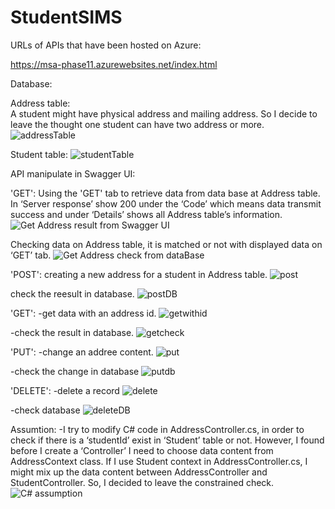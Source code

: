 # StudentSIMS

URLs of APIs that have been hosted on Azure:

https://msa-phase11.azurewebsites.net/index.html



Database:

Address table:  
A student might have physical address and mailing address. So I decide to leave the thought one student can have two address or more.
![addressTable](https://user-images.githubusercontent.com/63832090/88175008-50fba680-cc79-11ea-96a4-7f00e85c60e7.PNG)

Student table:
![studentTable](https://user-images.githubusercontent.com/63832090/88176088-e0ee2000-cc7a-11ea-834b-80b25a6a0671.PNG)



API manipulate in Swagger UI:

'GET':
Using the 'GET' tab to retrieve data from data base at Address table. In ‘Server response’ show 200 under the ‘Code’ which means data transmit success and under ‘Details’ shows all Address table’s information. 
![Get Address result from Swagger UI](https://user-images.githubusercontent.com/63832090/88160839-53eb9c80-cc63-11ea-8cdf-7e213ef600ed.JPG)

Checking data on Address table, it is matched or not with displayed data on ‘GET’ tab. 
![Get Address check from dataBase](https://user-images.githubusercontent.com/63832090/88163074-408e0080-cc66-11ea-9266-766a406bf628.JPG)

'POST':
creating a new address for a student in Address table. 
![post](https://user-images.githubusercontent.com/63832090/88176918-1fd0a580-cc7c-11ea-98a8-c8c640dc78fa.PNG)

check the reesult in database.
![postDB](https://user-images.githubusercontent.com/63832090/88177238-a08fa180-cc7c-11ea-9b18-cd5640d8f0a3.PNG)

'GET': 
-get data with an address id.
![getwithid](https://user-images.githubusercontent.com/63832090/88177453-ffedb180-cc7c-11ea-98d2-a017d861dafc.PNG)

-check the result in database.
![getcheck](https://user-images.githubusercontent.com/63832090/88177637-565af000-cc7d-11ea-832e-9ec278c9a3e5.PNG)

'PUT':
-change an addree content.
![put](https://user-images.githubusercontent.com/63832090/88178101-f6b11480-cc7d-11ea-81bb-c7118b871927.PNG)

-check the change in database
![putdb](https://user-images.githubusercontent.com/63832090/88178241-34ae3880-cc7e-11ea-8522-9d09b7de03d5.PNG)

'DELETE':
-delete a record
![delete](https://user-images.githubusercontent.com/63832090/88178425-7b039780-cc7e-11ea-9f02-265bc139c6ba.PNG)

-check database
![deleteDB](https://user-images.githubusercontent.com/63832090/88178612-c6b64100-cc7e-11ea-894e-a9213e8395e6.PNG)


Assumtion:
-I try to modify C# code in AddressController.cs, in order to check if there is a ‘studentId’ exist in ‘Student’ table or not. However, I found before I create a ‘Controller’ I need to choose data content from AddressContext class. If I use Student context in AddressController.cs, I might mix up the data content between AddressController and StudentController. So, I decided to leave the constrained check. 
![C# assumption](https://user-images.githubusercontent.com/63832090/88166353-3c181680-cc6b-11ea-8779-61c4269a312e.JPG)


